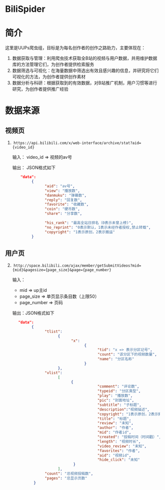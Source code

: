 # BiliSpider

# 简介

这里是UUPs爬虫组，目标是为每名创作者的创作之路助力，主要体现在：
1. 数据获取与管理：利用爬虫技术获取全B站的视频与用户数据，并用维护数据库的方法管理它们，为创作者提供检索服务
2. 数据筛选与可视化：在海量数据中筛选出有效且感兴趣的信息，并研究将它们可视化的方法，为创作者提供创作素材
3. 数据分析与科研：根据获取到的有效数据，对B站推广机制，用户习惯等进行研究，为创作者提供推广经验

# 数据来源

## 视频页
1.  `https://api.bilibili.com/x/web-interface/archive/stat?aid={video_id}`

      输入： video_id => 视频的av号
      
      输出： JSON格式如下
```json
       "data":
            {
                  "aid": "av号",
                  "view": "播放数", 
                  "danmuku": "弹幕数",
                  "reply": "回复数",
                  "favorite": "收藏数",
                  "coin": "硬币数",
                  "share": "分享数",
                  
                  "his_rank": "最高全站日排名（0表示未曾上榜)",
                  "no_reprint": "0表示默认，1表示未经作者授权,禁止转载",
                  "copyright": "1表示原创，2表示搬运"
            }
 ```
 
## 用户页
2.  `http://space.bilibili.com/ajax/member/getSubmitVideos?mid={mid}&pagesize={page_size}&page={page_number}`
 
      输入：
      * mid => up主id
      * page_size => 单页显示条目数（上限50）
      * page_number => 页码
            
      输出：JSON格式如下
```json
      "data":
            {
                  "tlist":
                        {
                              "x":
                                    {
                                          "tid": "x => 表示分区记号",
                                          "count": "该分区下的视频数量",
                                          "name": "分区名称"
                                    }
                        },
                  "vlist":
                        [
                              {
                                          "comment": "评论数",
                                          "typeid": "分区类型", 
                                          "play": "播放数",
                                          "pic": "封面地址",
                                          "subtitle": "子标题",
                                          "description":"视频描述",
                                          "copyright": "1表示原创，2表示搬运",
                                          "title": "标题",
                                          "review": "未知",
                                          "author": "作者",
                                          "mid": "作者id",
                                          "created": "投稿时间（时间戳）",
                                          "length": "视频时长",
                                          "video_review": "未知",
                                          "favorites": "作者",
                                          "aid": "视频id",
                                          "hide_click": "未知"
                               }
                        ],
                  "count": "总视频投稿数",
                  "pages": "总显示页数"
             }
```
